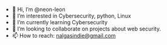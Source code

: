 - 👋 Hi, I’m @neon-leon
- 👀 I’m interested in Cybersecurity, python, Linux
- 🌱 I’m currently learning Cybersecurity
- 💞️ I’m looking to collaborate on projects about web security.
- 📫 How to reach: nalgasindie@gmail.com 

<!---
neon-leon/neon-leon is a ✨ special ✨ repository because its `README.md` (this file) appears on your GitHub profile.
You can click the Preview link to take a look at your changes.
--->
